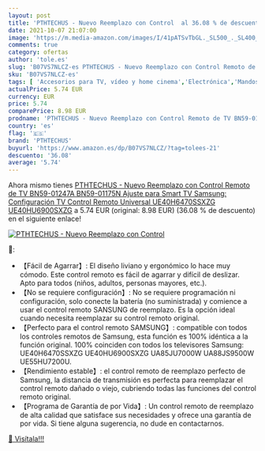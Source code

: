 ```yaml
---
layout: post
title: 'PTHTECHUS - Nuevo Reemplazo con Control  al 36.08 % de descuento'
date: 2021-10-07 21:07:00
image: 'https://m.media-amazon.com/images/I/41pATSvTbGL._SL500_._SL400_.jpg'
comments: true
category: ofertas
author: 'tole.es'
slug: 'B07VS7NLCZ-es PTHTECHUS - Nuevo Reemplazo con Control Remoto de TV...'
sku: 'B07VS7NLCZ-es'
tags: [ 'Accesorios para TV, vídeo y home cinema','Electrónica','Mandos a distancia','TV, vídeo y home cinema','pthtechus','smart','tv', ]
actualPrice: 5.74 EUR
currency: EUR
price: 5.74
comparePrice: 8.98 EUR
prodname: 'PTHTECHUS - Nuevo Reemplazo con Control Remoto de TV BN59-01247A BN59-01175N Ajuste para Smart TV Samsung: Configuración TV Control Remoto Universal UE40H6470SSXZG UE40HU6900SXZG'
country: 'es'
flag: '🇪🇸'
brand: 'PTHTECHUS'
buyurl: 'https://www.amazon.es/dp/B07VS7NLCZ/?tag=tolees-21'
descuento: '36.08'
average: '5.74'
---
```


Ahora mismo tienes [PTHTECHUS - Nuevo Reemplazo con Control Remoto de TV BN59-01247A BN59-01175N Ajuste para Smart TV Samsung: Configuración TV Control Remoto Universal UE40H6470SSXZG UE40HU6900SXZG](https://www.amazon.es/dp/B07VS7NLCZ/?tag=tolees-21) a 5.74 EUR (original: 8.98 EUR) (36.08 %  de descuento) en el siguiente enlace!

[![PTHTECHUS - Nuevo Reemplazo con Control ](https://m.media-amazon.com/images/I/41pATSvTbGL._SL500_._SL400_.jpg)](https://www.amazon.es/dp/B07VS7NLCZ/?tag=tolees-21)

🔎:

- 【Fácil de Agarrar】: El diseño liviano y ergonómico lo hace muy cómodo. Este control remoto es fácil de agarrar y difícil de deslizar. Apto para todos (niños, adultos, personas mayores, etc.).
- 【No se requiere configuración】: No se requiere programación ni configuración, solo conecte la batería (no suministrada) y comience a usar el control remoto SANSUNG de reemplazo. Es la opción ideal cuando necesita reemplazar su control remoto original.
- 【Perfecto para el control remoto SAMSUNG】: compatible con todos los controles remotos de Samsung, esta función es 100% idéntica a la función original. 100% coinciden con todos los televisores Samsung: UE40H6470SSXZG UE40HU6900SXZG UA85JU7000W UA88JS9500W UE55HU7200U.
- 【Rendimiento estable】: el control remoto de reemplazo perfecto de Samsung, la distancia de transmisión es perfecta para reemplazar el control remoto dañado o viejo, cubriendo todas las funciones del control remoto original.
- 【Programa de Garantía de por Vida】: Un control remoto de reemplazo de alta calidad que satisface sus necesidades y ofrece una garantía de por vida. Si tiene alguna sugerencia, no dude en contactarnos.

[🛒 Visítala!!!](https://www.amazon.es/dp/B07VS7NLCZ/?tag=tolees-21)
